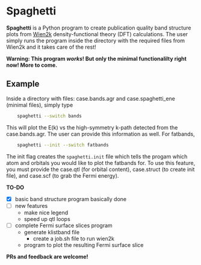 Spaghetti
=========

**Spaghetti** is a Python program to create publication quality band structure plots from [Wien2k](http://susi.theochem.tuwien.ac.at) density-functional theory (DFT) calculations. The user simply runs the program inside the directory with the required files from Wien2k and it takes care of the rest! 



**Warning: This program _works_! But only the minimal functionalilty right now! More to come.**

## Example
Inside a directory with files: case.bands.agr and case.spaghetti\_ene (minimal files), simply type

```bash
	spaghetti --switch bands
```
This will plot the E(k) vs the high-symmetry k-path detected from the case.bands.agr. The user can provide this information as well. For fatbands,

```bash
	spaghetti --init --switch fatbands
```
The init flag creates the ``spaghetti.init`` file which tells the progam which atom and orbitals you would like to plot the fatbands for. To use this feature, you must provide the case.qtl (for orbital content), case.struct (to create init file), and case.scf (to grab the Fermi energy).


**TO-DO**
- [x] basic band structure program basically done
- [ ] new features
	- make nice legend
	- speed up qtl loops
- [ ] complete Fermi surface slices program
	- generate klistband file
        - create a job.sh file to run wien2k
	- program to plot the resulting Fermi surface slice

**PRs and feedback are welcome!**
